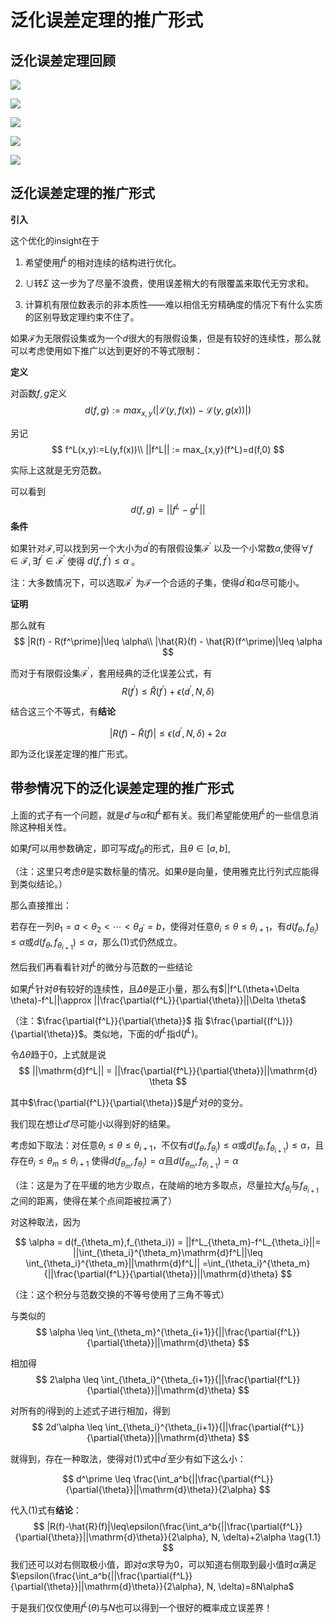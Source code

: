 # 泛化误差定理的推广形式

## 泛化误差定理回顾

![](image/20220510191218.png)

![](image/20220510191245.png)

![](image/20220510191351.png)

![](image/20220510191405.png)

![](image/20220510191419.png)

## 泛化误差定理的推广形式

**引入**

这个优化的insight在于

1. 希望使用$f^L$的相对连续的结构进行优化。

2. $\cup$转$\Sigma$ 这一步为了尽量不浪费，使用误差稍大的有限覆盖来取代无穷求和。

3. 计算机有限位数表示的非本质性——难以相信无穷精确度的情况下有什么实质的区别导致定理约束不住了。 


如果$\mathcal{F}$为无限假设集或为一个$d$很大的有限假设集，但是有较好的连续性，那么就可以考虑使用如下推广以达到更好的不等式限制：

**定义**

对函数$f,g$定义
$$
d(f,g):=max_{x,y}(|\mathcal{L}(y,f(x))-\mathcal{L}(y,g(x))|)
$$

另记
$$
f^L(x,y):=L(y,f(x))\\
||f^L|| := max_{x,y}(f^L)=d(f,0)
$$

实际上这就是无穷范数。

可以看到
$$
d(f,g) = ||f^L-g^L||
$$
**条件**

如果针对$\mathcal{F}$,可以找到另一个大小为$d^\prime$的有限假设集$\mathcal{F^\prime}$ 以及一个小常数$\alpha$,使得$\forall f \in \mathcal{F},\exists f^\prime \in \mathcal{F}^\prime$ 使得 $d(f,f^\prime)\leq \alpha$ 。

注：大多数情况下，可以选取$\mathcal{F^\prime}$ 为$\mathcal{F}$一个合适的子集，使得$d^\prime$和$\alpha$尽可能小。

**证明**

那么就有
$$
|R(f) - R(f^\prime)|\leq \alpha\\
|\hat{R}(f) - \hat{R}(f^\prime)|\leq \alpha
$$

而对于有限假设集$\mathcal{F^\prime}$，套用经典的泛化误差公式，有
$$
R(f^\prime) \leq \hat{R}(f^\prime)+\epsilon(d^\prime, N, \delta)
$$

结合这三个不等式，有**结论**

$$
|R(f)-\hat{R}(f)|\leq\epsilon(d^\prime, N, \delta)+2\alpha \tag{1}
$$

即为泛化误差定理的推广形式。

## 带参情况下的泛化误差定理的推广形式

上面的式子有一个问题，就是$d'$与$\alpha$和$f^L$都有关。我们希望能使用$f^L$的一些信息消除这种相关性。

如果$f$可以用参数确定，即可写成$f_\theta$的形式，且$\theta \in [a,b]$,

（注：这里只考虑$\theta$是实数标量的情况。如果$\theta$是向量，使用雅克比行列式应能得到类似结论。）

那么直接推出：

若存在一列$\theta_1=a<\theta_2<\cdots<\theta_{d^\prime}=b$，使得对任意$\theta_i \leq \theta \leq \theta_{i+1}$，有$d(f_\theta,f_{\theta_i})\leq \alpha$或$d(f_\theta,f_{\theta_{i+1}})\leq \alpha$，那么$(1)$式仍然成立。



然后我们再看看针对$f^L$的微分与范数的一些结论

如果$f^L$针对$\theta$有较好的连续性，且$\Delta \theta$是正小量，那么有$||f^L(\theta+\Delta \theta)-f^L||\approx ||\frac{\partial{f^L}}{\partial{\theta}}||\Delta \theta$

（注：$\frac{\partial{f^L}}{\partial{\theta}}$ 指 $\frac{\partial{(f^L)}}{\partial{\theta}}$。类似地，下面的$\mathrm{d}f^L$指$\mathrm{d}(f^L)$。

令$\Delta \theta$趋于$0$，上式就是说
$$
||\mathrm{d}f^L|| = ||\frac{\partial{f^L}}{\partial{\theta}}||\mathrm{d} \theta
$$

其中$\frac{\partial{f^L}}{\partial{\theta}}$是$f^L$对$\theta$的变分。

我们现在想让$d'$尽可能小以得到好的结果。

考虑如下取法：对任意$\theta_i \leq \theta \leq \theta_{i+1}$，不仅有$d(f_\theta,f_{\theta_i})\leq \alpha$或$d(f_\theta,f_{\theta_{i+1}})\leq \alpha$，且存在$\theta_i \leq \theta_m \leq \theta_{i+1}$ 使得$d(f_{\theta_m},f_{\theta_i})= \alpha$且$d(f_{\theta_m},f_{\theta_{i+1}})= \alpha$

（注：这是为了在平缓的地方少取点，在陡峭的地方多取点，尽量拉大$f_{\theta_i}$与$f_{\theta_{i+1}}$之间的距离，使得在某个点间距被拉满了）

对这种取法，因为

$$
\alpha = d(f_{\theta_m},f_{\theta_i}) = ||f^L_{\theta_m}-f^L_{\theta_i}||= ||\int_{\theta_i}^{\theta_m}\mathrm{d}f^L||\leq \int_{\theta_i}^{\theta_m}||\mathrm{d}f^L|| =\int_{\theta_i}^{\theta_m}{||\frac{\partial{f^L}}{\partial{\theta}}||\mathrm{d}\theta}
$$

（注：这个积分与范数交换的不等号使用了三角不等式）

与类似的 
$$
\alpha \leq \int_{\theta_m}^{\theta_{i+1}}{||\frac{\partial{f^L}}{\partial{\theta}}||\mathrm{d}\theta}
$$

相加得
$$
2\alpha \leq \int_{\theta_i}^{\theta_{i+1}}{||\frac{\partial{f^L}}{\partial{\theta}}||\mathrm{d}\theta}
$$

对所有的$i$得到的上述式子进行相加，得到
$$
2d'\alpha \leq \int_{\theta_i}^{\theta_{i+1}}{||\frac{\partial{f^L}}{\partial{\theta}}||\mathrm{d}\theta}
$$

就得到，存在一种取法，使得对$(1)$式中$d^\prime$至少有如下这么小：

$$
d^\prime \leq \frac{\int_a^b{||\frac{\partial{f^L}}{\partial{\theta}}||\mathrm{d}\theta}}{2\alpha}
$$

代入$(1)$式有**结论**：
$$
|R(f)-\hat{R}(f)|\leq\epsilon(\frac{\int_a^b{||\frac{\partial{f^L}}{\partial{\theta}}||\mathrm{d}\theta}}{2\alpha}, N, \delta)+2\alpha \tag{1.1}
$$
我们还可以对右侧取极小值，即对$\alpha$求导为$0$，可以知道右侧取到最小值时$\alpha$满足$\epsilon(\frac{\int_a^b{||\frac{\partial{f^L}}{\partial{\theta}}||\mathrm{d}\theta}}{2\alpha}, N, \delta)=8N\alpha$

于是我们仅仅使用$f^L(\theta)$与$N$也可以得到一个很好的概率成立误差界！